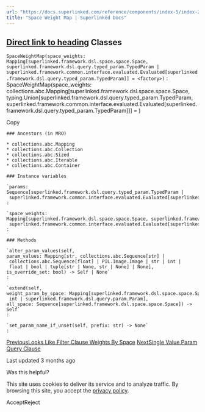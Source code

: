 ```yaml
---
url: "https://docs.superlinked.com/reference/components/index-5/index-2/space_weight_map"
title: "Space Weight Map | Superlinked Docs"
---
```


## [Direct link to heading](https://docs.superlinked.com/reference/components/index-5/index-2/space_weight_map\#classes)    Classes

`SpaceWeightMap(space_weights: Mapping[superlinked.framework.dsl.space.space.Space, superlinked.framework.dsl.query.typed_param.TypedParam | superlinked.framework.common.interface.evaluated.Evaluated[superlinked.framework.dsl.query.typed_param.TypedParam]] = <factory>)`
: SpaceWeightMap(space\_weights: collections.abc.Mapping\[superlinked.framework.dsl.space.space.Space, typing.Union\[superlinked.framework.dsl.query.typed\_param.TypedParam, superlinked.framework.common.interface.evaluated.Evaluated\[superlinked.framework.dsl.query.typed\_param.TypedParam\]\]\] = )

Copy

```inline-grid min-w-full grid-cols-[auto_1fr] [count-reset:line] print:whitespace-pre-wrap
### Ancestors (in MRO)

* collections.abc.Mapping
* collections.abc.Collection
* collections.abc.Sized
* collections.abc.Iterable
* collections.abc.Container

### Instance variables

`params: Sequence[superlinked.framework.dsl.query.typed_param.TypedParam | superlinked.framework.common.interface.evaluated.Evaluated[superlinked.framework.dsl.query.typed_param.TypedParam]]`
:

`space_weights: Mapping[superlinked.framework.dsl.space.space.Space, superlinked.framework.dsl.query.typed_param.TypedParam | superlinked.framework.common.interface.evaluated.Evaluated[superlinked.framework.dsl.query.typed_param.TypedParam]]`
:

### Methods

`alter_param_values(self, param_values: Mapping[str, collections.abc.Sequence[str] | collections.abc.Sequence[float] | PIL.Image.Image | str | int | float | bool | tuple[str | None, str | None] | None], is_override_set: bool) ‑> Self | None`
:

`extend(self, weight_param_by_space: Mapping[superlinked.framework.dsl.space.space.Space, float | int | superlinked.framework.dsl.query.param.Param], all_space: Sequence[superlinked.framework.dsl.space.space.Space]) ‑> Self`
:

`set_param_name_if_unset(self, prefix: str) ‑> None`
:
```

[PreviousLooks Like Filter Clause Weights By Space](https://docs.superlinked.com/reference/components/index-5/index-2/looks_like_filter_clause_weights_by_space) [NextSingle Value Param Query Clause](https://docs.superlinked.com/reference/components/index-5/index-2/single_value_param_query_clause)

Last updated 3 months ago

Was this helpful?

This site uses cookies to deliver its service and to analyze traffic. By browsing this site, you accept the [privacy policy](https://superlinked.com/policies/privacy-policy).

AcceptReject